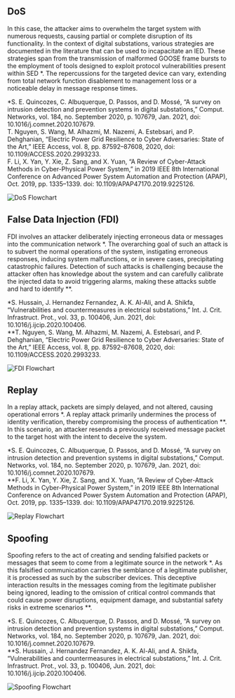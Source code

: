 ## DoS
In this case, the attacker aims to overwhelm the target system with numerous requests, causing partial or complete disruption of its functionality. In the context of digital substations, various strategies are documented in the literature that can be used to incapacitate an IED. These strategies span from the transmission of malformed GOOSE frame bursts to the employment of tools designed to exploit protocol vulnerabilities present within SED *. The repercussions for the targeted device can vary, extending from total network function disablement to management loss or a noticeable delay in message response times.

*S. E. Quincozes, C. Albuquerque, D. Passos, and D. Mossé, “A survey on intrusion detection and prevention systems in digital substations,” Comput. Networks, vol. 184, no. September 2020, p. 107679, Jan. 2021, doi: 10.1016/j.comnet.2020.107679.
<br>T. Nguyen, S. Wang, M. Alhazmi, M. Nazemi, A. Estebsari, and P. Dehghanian, “Electric Power Grid Resilience to Cyber Adversaries: State of the Art,” IEEE Access, vol. 8, pp. 87592–87608, 2020, doi: 10.1109/ACCESS.2020.2993233.
<br>F. Li, X. Yan, Y. Xie, Z. Sang, and X. Yuan, “A Review of Cyber-Attack Methods in Cyber-Physical Power System,” in 2019 IEEE 8th International Conference on Advanced Power System Automation and Protection (APAP), Oct. 2019, pp. 1335–1339. doi: 10.1109/APAP47170.2019.9225126.

![DoS Flowchart](https://github.com/omar-roa/GOOSEAttacker/blob/7014d539de813de3970ff86ea7a57266f68a32ab/Goose%20Attacker%20Tool/Flowcharts/DoS%20-%20EN.png)<br>


## False Data Injection (FDI)
FDI involves an attacker deliberately injecting erroneous data or messages into the communication network *. The overarching goal of such an attack is to subvert the normal operations of the system, instigating erroneous responses, inducing system malfunctions, or in severe cases, precipitating catastrophic failures. Detection of such attacks is challenging because the attacker often has knowledge about the system and can carefully calibrate the injected data to avoid triggering alarms, making these attacks subtle and hard to identify **.

*S. Hussain, J. Hernandez Fernandez, A. K. Al-Ali, and A. Shikfa, “Vulnerabilities and countermeasures in electrical substations,” Int. J. Crit. Infrastruct. Prot., vol. 33, p. 100406, Jun. 2021, doi: 10.1016/j.ijcip.2020.100406.
<br>**T. Nguyen, S. Wang, M. Alhazmi, M. Nazemi, A. Estebsari, and P. Dehghanian, “Electric Power Grid Resilience to Cyber Adversaries: State of the Art,” IEEE Access, vol. 8, pp. 87592–87608, 2020, doi: 10.1109/ACCESS.2020.2993233.

![FDI Flowchart](https://github.com/omar-roa/GOOSEAttacker/blob/7014d539de813de3970ff86ea7a57266f68a32ab/Goose%20Attacker%20Tool/Flowcharts/FDI%20-%20EN.png)<br>

## Replay
In a replay attack, packets are simply delayed, and not altered, causing operational errors *. A replay attack primarily undermines the process of identity verification, thereby compromising the process of authentication **. In this scenario, an attacker resends a previously received message packet to the target host with the intent to deceive the system.

*S. E. Quincozes, C. Albuquerque, D. Passos, and D. Mossé, “A survey on intrusion detection and prevention systems in digital substations,” Comput. Networks, vol. 184, no. September 2020, p. 107679, Jan. 2021, doi: 10.1016/j.comnet.2020.107679.
<br>**F. Li, X. Yan, Y. Xie, Z. Sang, and X. Yuan, “A Review of Cyber-Attack Methods in Cyber-Physical Power System,” in 2019 IEEE 8th International Conference on Advanced Power System Automation and Protection (APAP), Oct. 2019, pp. 1335–1339. doi: 10.1109/APAP47170.2019.9225126.

![Replay Flowchart](https://github.com/omar-roa/GOOSEAttacker/blob/7014d539de813de3970ff86ea7a57266f68a32ab/Goose%20Attacker%20Tool/Flowcharts/Replay%20-%20EN.png)<br>

## Spoofing

Spoofing refers to the act of creating and sending falsified packets or messages that seem to come from a legitimate source in the network *. As this falsified communication carries the semblance of a legitimate publisher, it is processed as such by the subscriber devices. This deceptive interaction results in the messages coming from the legitimate publisher being ignored, leading to the omission of critical control commands that could cause power disruptions, equipment damage, and substantial safety risks in extreme scenarios **.

*S. E. Quincozes, C. Albuquerque, D. Passos, and D. Mossé, “A survey on intrusion detection and prevention systems in digital substations,” Comput. Networks, vol. 184, no. September 2020, p. 107679, Jan. 2021, doi: 10.1016/j.comnet.2020.107679.
<br>**S. Hussain, J. Hernandez Fernandez, A. K. Al-Ali, and A. Shikfa, “Vulnerabilities and countermeasures in electrical substations,” Int. J. Crit. Infrastruct. Prot., vol. 33, p. 100406, Jun. 2021, doi: 10.1016/j.ijcip.2020.100406.

![Spoofing Flowchart](https://github.com/omar-roa/GOOSEAttacker/blob/7014d539de813de3970ff86ea7a57266f68a32ab/Goose%20Attacker%20Tool/Flowcharts/Spoofing%20-%20EN.png)<br>
